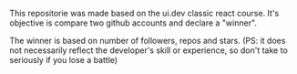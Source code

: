 This repositorie was made based on the ui.dev classic react course. It's objective is compare two github accounts and declare a "winner".

The winner is based on number of followers, repos and stars.
(PS: it does not necessarily reflect the developer's skill or experience, so don't take to seriously if you lose a battle)
